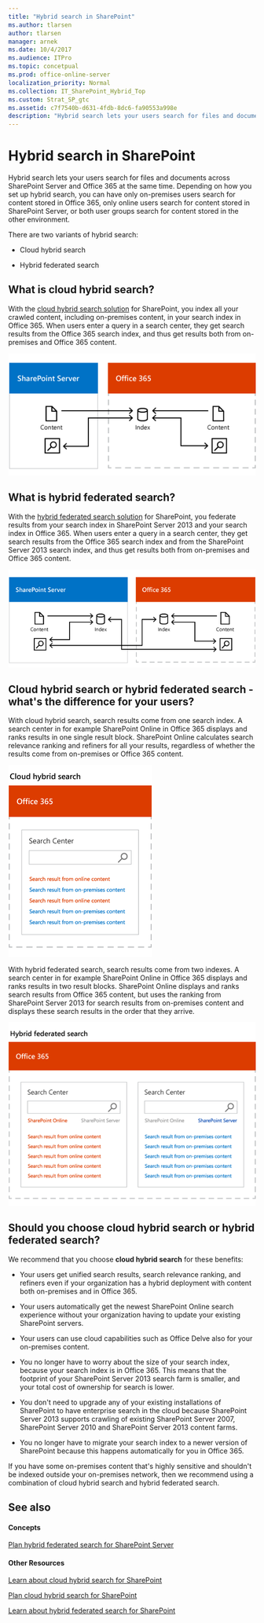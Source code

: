 ```yaml
---
title: "Hybrid search in SharePoint"
ms.author: tlarsen
author: tlarsen
manager: arnek
ms.date: 10/4/2017
ms.audience: ITPro
ms.topic: concetpual
ms.prod: office-online-server
localization_priority: Normal
ms.collection: IT_SharePoint_Hybrid_Top
ms.custom: Strat_SP_gtc
ms.assetid: c7f7540b-d631-4fdb-8dc6-fa90553a998e
description: "Hybrid search lets your users search for files and documents across SharePoint Server and Office 365 at the same time. Depending on how you set up hybrid search, you can have only on-premises users search for content stored in Office 365, only online users search for content stored in SharePoint Server, or both user groups search for content stored in the other environment."
---
```


# Hybrid search in SharePoint

 Hybrid search lets your users search for files and documents across SharePoint Server and Office 365 at the same time. Depending on how you set up hybrid search, you can have only on-premises users search for content stored in Office 365, only online users search for content stored in SharePoint Server, or both user groups search for content stored in the other environment. 
  
There are two variants of hybrid search:
  
- Cloud hybrid search
    
- Hybrid federated search
    
## What is cloud hybrid search?

With the [cloud hybrid search solution](learn-about-cloud-hybrid-search-for-sharepoint.md) for SharePoint, you index all your crawled content, including on-premises content, in your search index in Office 365. When users enter a query in a search center, they get search results from the Office 365 search index, and thus get results both from on-premises and Office 365 content. 
  
![Figure showing on-premises and Office 365 content feeding the Office 365 search index, and search results coming from the Office 365 search index.](../media/190a4c47-d434-4d9b-bb14-81138f245ffd.png)
  
## What is hybrid federated search?

With the [hybrid federated search solution](learn-about-hybrid-federated-search-for-sharepoint.md) for SharePoint, you federate results from your search index in SharePoint Server 2013 and your search index in Office 365. When users enter a query in a search center, they get search results from the Office 365 search index and from the SharePoint Server 2013 search index, and thus get results both from on-premises and Office 365 content. 
  
![Figure showing searches from Office 365 getting results from the on-premises search index and the Office 365 index, and searches from the on-premises index getting results from the on-premises search index and the Office 365 index](../media/651bc6ac-5dbb-4266-83d6-be1bba093506.png)
  
## Cloud hybrid search or hybrid federated search - what's the difference for your users?

With cloud hybrid search, search results come from one search index. A search center in for example SharePoint Online in Office 365 displays and ranks results in one single result block. SharePoint Online calculates search relevance ranking and refiners for all your results, regardless of whether the results come from on-premises or Office 365 content.
  
![Illustration of how search results display with cloud hybrid search and with hybrid federated search.](../media/d88c8cf0-2820-4d5f-b54a-06f285226f66.png)
  
With hybrid federated search, search results come from two indexes. A search center in for example SharePoint Online in Office 365 displays and ranks results in two result blocks. SharePoint Online displays and ranks search results from Office 365 content, but uses the ranking from SharePoint Server 2013 for search results from on-premises content and displays these search results in the order that they arrive.
  
![Illustrations shows results in two result blocks, ranked separately.](../media/86bc8cc0-c1d8-4f40-bac9-96e8a6383063.png)
  
## Should you choose cloud hybrid search or hybrid federated search?

We recommend that you choose **cloud hybrid search** for these benefits: 
  
- Your users get unified search results, search relevance ranking, and refiners even if your organization has a hybrid deployment with content both on-premises and in Office 365. 
    
- Your users automatically get the newest SharePoint Online search experience without your organization having to update your existing SharePoint servers.
    
- Your users can use cloud capabilities such as Office Delve also for your on-premises content.
    
- You no longer have to worry about the size of your search index, because your search index is in Office 365. This means that the footprint of your SharePoint Server 2013 search farm is smaller, and your total cost of ownership for search is lower.
    
- You don't need to upgrade any of your existing installations of SharePoint to have enterprise search in the cloud because SharePoint Server 2013 supports crawling of existing SharePoint Server 2007, SharePoint Server 2010 and SharePoint Server 2013 content farms.
    
- You no longer have to migrate your search index to a newer version of SharePoint because this happens automatically for you in Office 365.
    
If you have some on-premises content that's highly sensitive and shouldn't be indexed outside your on-premises network, then we recommend using a combination of cloud hybrid search and hybrid federated search.
  
## See also

#### Concepts

[Plan hybrid federated search for SharePoint Server](plan-hybrid-federated-search.md)
#### Other Resources

[Learn about cloud hybrid search for SharePoint](learn-about-cloud-hybrid-search-for-sharepoint.md)
  
[Plan cloud hybrid search for SharePoint](plan-cloud-hybrid-search-for-sharepoint.md)
  
[Learn about hybrid federated search for SharePoint](learn-about-hybrid-federated-search-for-sharepoint.md)


